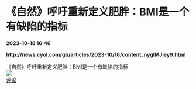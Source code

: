 # 《自然》呼吁重新定义肥胖：BMI是一个有缺陷的指标

**2023-10-18 16:46**

**http://news.cyol.com/gb/articles/2023-10/18/content_nyglMJiey9.html**

《自然》呼吁重新定义肥胖：BMI是一个有缺陷的指标  
![](https://img3.chouti.com/CHOUTI_20231018/F7D4ED82B26944B791C2638137CE594A_W278H278.jpeg)  
[评论](https://m.chouti.com/link/40330905)